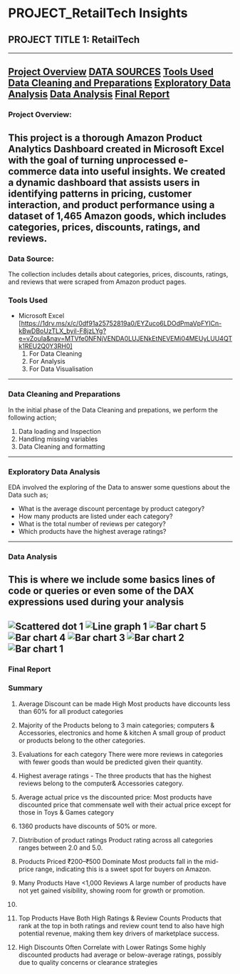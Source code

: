 #   PROJECT_RetailTech Insights
##  PROJECT TITLE 1: RetailTech
---
[Project Overview](#project-overview)
[DATA SOURCES](#data-sources)
[Tools Used](#tools-used)
[Data Cleaning and Preparations](#data-cleaning-and-preparations)
[Exploratory Data Analysis](#exploratory-data-analysis)
[Data Analysis](#data-analysis)
[Final Report](#final-report)
---
### Project Overview: 
This project is a thorough Amazon Product Analytics Dashboard created in Microsoft Excel with the goal of turning unprocessed e-commerce data into useful insights.  We created a dynamic dashboard that assists users in identifying patterns in pricing, customer interaction, and product performance using a dataset of 1,465 Amazon goods, which includes categories, prices, discounts, ratings, and reviews.
---
### Data Source: 
The collection includes details about categories, prices, discounts, ratings, and reviews that were scraped from Amazon product pages.
### Tools Used
- Microsoft Excel [https://1drv.ms/x/c/0df91a25752819a0/EYZuco6LDOdPmaVpFYICn-kBwDBoUzTLX_byil-F8jzLYg?e=vZouIa&nav=MTVfe0NFNjVENDA0LUJENkEtNEVEMi04MEUyLUU4QTk1REU2Q0Y3RH0]
  1. For Data Cleaning
  2. For Analysis
  3. For Data Visualisation
---
### Data Cleaning and Preparations
In the initial phase of the Data Cleaning and prepations, we perform the following action;
1. Data loading and Inspection
2. Handling missing variables
3. Data Cleaning and formatting
---
### Exploratory Data Analysis
EDA involved the exploring of the Data to answer some questions about the Data such as;
- What is the average discount percentage by product category?
- How many products are listed under each category?
- What is the total number of reviews per category?
- Which products have the highest average ratings?
---
### Data Analysis
This is where we include some basics lines of code or queries or even some of the DAX expressions used during your analysis
---
![Scattered dot 1](https://github.com/user-attachments/assets/8c1f133e-41ee-4f99-9f63-34cd8c04c53b)
![Line graph 1](https://github.com/user-attachments/assets/10c9a35e-95e6-4e39-b4db-f25ab75f4d20)
![Bar chart 5](https://github.com/user-attachments/assets/edc057e7-bc42-47f1-ab79-1e0524d58355)
![Bar chart 4](https://github.com/user-attachments/assets/e9790b39-b314-4311-83d0-682f7314cfa6)
![Bar chart 3](https://github.com/user-attachments/assets/240ffeb9-6eac-40ea-9e7f-120b606af38b)
![Bar chart 2](https://github.com/user-attachments/assets/01d574e6-95f6-4db4-9cec-575a5b60dfa9)
![Bar chart 1](https://github.com/user-attachments/assets/a8c143e7-ac2b-4e35-a1d6-0bc004c0421a)
---
### Final Report
### Summary
1. Average Discount can be made High
   Most products have diccounts less than 60% for all product categories

2. Majority of the Products belong to 3 main categories; computers & Accessories, electronics and home & kitchen
  A small group of product or products belong to the other categories.

3. Evaluations for each category
   There were more reviews in categories with fewer goods than would be predicted given their quantity.

4.  Highest average ratings - The three products that has the highest reviews belong to the computer& Accessories category.

5.  Average actual price vs the discounted price:
    Most products have discounted price that commensate well with their actual price except for those in Toys & Games category

6. 1360 products have discounts of 50% or more.

7. Distribution of product ratings
   Product rating across all categories ranges between 2.0 and 5.0.

8. Products Priced ₹200–₹500 Dominate
   Most products fall in the mid-price range, indicating this is a sweet spot for buyers on Amazon.
   
10. Many Products Have <1,000 Reviews
   A large number of products have not yet gained visibility, showing room for growth or promotion.

11. 
12. Top Products Have Both High Ratings & Review Counts
   Products that rank at the top in both ratings and review count tend to also have high potential revenue, making them key drivers of marketplace success.

13. High Discounts Often Correlate with Lower Ratings
   Some highly discounted products had average or below-average ratings, possibly due to quality concerns or clearance strategies

